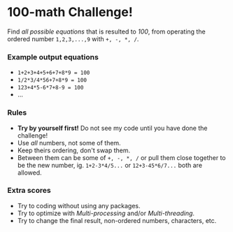 # 100-math Challenge!
Find *all possible equations* that is resulted to *100*, from operating the ordered number ```1,2,3,...,9``` with ```+, -, *, /```.

### Example output equations
- ```1+2+3+4+5+6+7+8*9 = 100```
- ```1/2*3/4*56+7+8*9 = 100```
- ```123+4*5-6*7+8-9 = 100```
- ...

### Rules
- **Try by yourself first!** Do not see my code until you have done the challenge!
- Use *all* numbers, not some of them.
- Keep theirs ordering, don't swap them.
- Between them can be some of ```+, -, *, /``` or pull them close together to be the new number, ig. ```1+2-3*4/5...``` or ```12+3-45*6/7...``` both are allowed.

### Extra scores
- Try to coding without using any packages.
- Try to optimize with *Multi-processing* and/or *Multi-threading*.
- Try to change the final result, non-ordered numbers, characters, etc.
